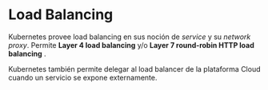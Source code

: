 # Load Balancing

Kubernetes provee load balancing en sus noción de *service* y su *network proxy*.
Permite **Layer 4 load balancing** y/o **Layer 7 round‑robin HTTP load balancing** .

Kubernetes también permite delegar al load balancer de la plataforma Cloud cuando un servicio se expone externamente.